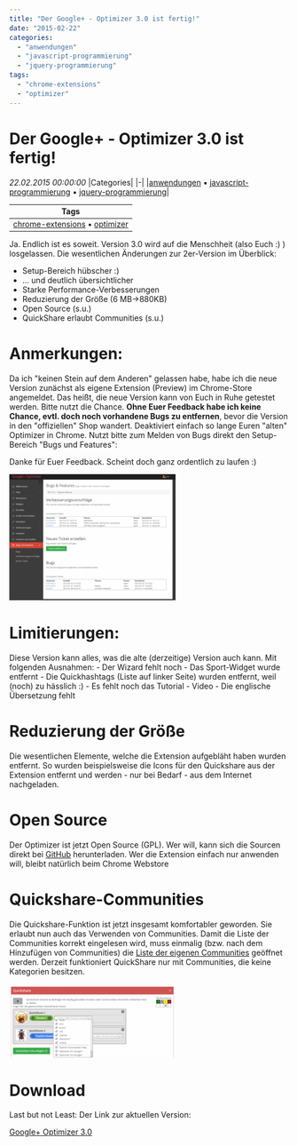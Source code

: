 ```yaml
---
title: "Der Google+ - Optimizer 3.0 ist fertig!"
date: "2015-02-22"
categories: 
  - "anwendungen"
  - "javascript-programmierung"
  - "jquery-programmierung"
tags: 
  - "chrome-extensions"
  - "optimizer"
---
```

# Der Google+ - Optimizer 3.0 ist fertig!
_22.02.2015 00:00:00_
|Categories|
|-|
|[anwendungen](/dotnetwork/de/categories#anwendungen) :black_small_square: [javascript-programmierung](/dotnetwork/de/categories#javascript-programmierung) :black_small_square: [jquery-programmierung](/dotnetwork/de/categories#jquery-programmierung)|

|Tags|
|-|
|[chrome-extensions](/dotnetwork/de/tags#chrome-extensions) :black_small_square: [optimizer](/dotnetwork/de/tags#optimizer)|



Ja. Endlich ist es soweit. Version 3.0 wird auf die Menschheit (also Euch :) ) losgelassen. Die wesentlichen Änderungen zur 2er-Version im Überblick:

- Setup-Bereich hübscher :)
- ... und deutlich übersichtlicher
- Starke Performance-Verbesserungen
- Reduzierung der Größe (6 MB->880KB)
- Open Source (s.u.)
- QuickShare erlaubt Communities (s.u.)

# Anmerkungen:

Da ich "keinen Stein auf dem Anderen" gelassen habe, habe ich die neue Version zunächst als eigene Extension (Preview) im Chrome-Store angemeldet. Das heißt, die neue Version kann von Euch in Ruhe getestet werden. Bitte nutzt die Chance. **Ohne Euer Feedback habe ich keine Chance, evtl. doch noch vorhandene Bugs zu entfernen**, bevor die Version in den "offiziellen" Shop wandert. Deaktiviert einfach so lange Euren "alten" Optimizer in Chrome. Nutzt bitte zum Melden von Bugs direkt den Setup-Bereich "Bugs und Features":

Danke für Euer Feedback. Scheint doch ganz ordentlich zu laufen :)

[![bugsFeatures](images/bugsFeatures-300x227.png)](http://dotnet.work/wp-content/uploads/2015/02/bugsFeatures.png)

# Limitierungen:

Diese Version kann alles, was die alte (derzeitige) Version auch kann. Mit folgenden Ausnahmen: - Der Wizard fehlt noch - Das Sport-Widget wurde entfernt - Die Quickhashtags (Liste auf linker Seite) wurden entfernt, weil (noch) zu hässlich :) - Es fehlt noch das Tutorial - Video - Die englische Übersetzung fehlt

# Reduzierung der Größe

Die wesentlichen Elemente, welche die Extension aufgebläht haben wurden entfernt. So wurden beispielsweise die Icons für den Quickshare aus der Extension entfernt und werden - nur bei Bedarf - aus dem Internet nachgeladen.

# Open Source

Der Optimizer ist jetzt Open Source (GPL). Wer will, kann sich die Sourcen direkt bei [GitHub](https://github.com/OleAlbers/GooglePlusOptimizer) herunterladen. Wer die Extension einfach nur anwenden will, bleibt natürlich beim Chrome Webstore

# Quickshare-Communities

Die Quickshare-Funktion ist jetzt insgesamt komfortabler geworden. Sie erlaubt nun auch das Verwenden von Communities. Damit die Liste der Communities korrekt eingelesen wird, muss einmalig (bzw. nach dem Hinzufügen von Communities) die [Liste der eigenen Communities](https://plus.google.com/u/0/communities) geöffnet werden. Derzeit funktioniert QuickShare nur mit Communities, die keine Kategorien besitzen.

[![quickshare](images/quickshare-300x133.png)](http://dotnet.work/wp-content/uploads/2015/02/quickshare.png)

# Download

Last but not Least: Der Link zur aktuellen Version:

[Google+ Optimizer 3.0](https://chrome.google.com/webstore/detail/google%2B-optimizer/edknapjhmlocokbpbihilmjmfmmddhop)
